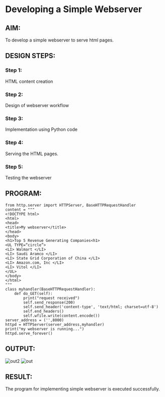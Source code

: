 # Developing a Simple Webserver
## AIM:
To develop a simple webserver to serve html pages.

## DESIGN STEPS:
### Step 1: 
HTML content creation
### Step 2:
Design of webserver workflow
### Step 3:
Implementation using Python code
### Step 4:
Serving the HTML pages.
### Step 5:
Testing the webserver

## PROGRAM:
    from http.server import HTTPServer, BaseHTTPRequestHandler
    content = """
    <!DOCTYPE html>
    <html>
    <head>
    <title>My webserver</title>
    </head>
    <body>
    <h1>Top 5 Revenue Generating Companies<h1>
    <UL TYPE=“circle”>
    <LI> Walmart </LI>		
    <LI> Saudi Aramco </LI>
    <LI> State Grid Corporation of China </LI>
    <LI> Amazon.com, Inc </LI>
    <LI> Vitol </LI>
    </UL>
    </body>
    </html>
    """
    class myhandler(BaseHTTPRequestHandler):
        def do_GET(self):
            print("request received")
            self.send_response(200)
            self.send_header('content-type', 'text/html; charset=utf-8')
            self.end_headers()
            self.wfile.write(content.encode())
    server_address = ('',8000)
    httpd = HTTPServer(server_address,myhandler)
    print("my webserver is running...")
    httpd.serve_forever()

## OUTPUT:
![out2](https://github.com/Mugilan212/simplewebserver/assets/144508901/d836c0e5-cda4-490c-b331-4babad7ed1ac)
![out](https://github.com/Mugilan212/simplewebserver/assets/144508901/4a7c7fc9-8c62-494e-b684-8598ea1f1252)

## RESULT:
The program for implementing simple webserver is executed successfully.
